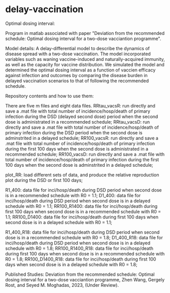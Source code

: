# delay-vaccination

Optimal dosing interval:


Program in matlab associated with paper "Deviation from the recommended schedule: Optimal dosing interval for a two-dose vacciantion programme". 

Model details:
A delay-differential model to describe the dynamics of disease spread with a two-dose vaccination. The model incorporated variables such as waning vaccine-induced and naturally-acquired immunity, as well as the capacity for vaccine distribution. We simulated the model and determined the optimal dosing interval as a function of vaccien efficacy against infection and outcomes by comparing the disease burden in delayed vaccination scenarios to that of following the recommended schedule. 


Repository contents and how to use them:

There are five m files and eight data files. 
RRtau_vacsR: run directly and save a .mat file with total number of incidence/hosp/death of primary infection during the DSD (delayed second dose) period when the second dose is administrated in a recommended schedule;
RRtau_vacsD: run directly and save a .mat file with total number of incidence/hosp/death of primary infection during the DSD period when the second dose is adminstrited in a delayed schedule;
RR100_vacsR: run directly and save a .mat file with total number of incidence/hosp/death of primary infection during the first 100 days when the second dose is administrated in a recommended schedule;
RR100_vacsD: run directly and save a .mat file with total number of incidence/hosp/death of primary infection during the first 100 days when the second dose is adminstrited in a delayed schedule;

plot_RR: load different sets of data, and produce the relative reproduction plot during the DSD or first 100 days;

R1_400: data file for inci/hosp/death during DSD period when second dose is in a recommended schedule with R0 = 1.1; 
D1_400: data file for inci/hosp/death during DSD period when second dose is in a delayed schedule with R0 = 1.1;
RR100_R1400: data file for inci/hosp/death during first 100 days when second dose is in a recommended schedule with R0 = 1.1; 
RR100_D1400: data file for inci/hosp/death during first 100 days when second dose is in a delayed schedule with R0 = 1.1; 

R1_400_R18: data file for inci/hosp/death during DSD period when second dose is in a recommended schedule with R0 = 1.8; 
D1_400_R18: data file for inci/hosp/death during DSD period when second dose is in a delayed schedule with R0 = 1.8; 
RR100_R1400_R18: data file for inci/hosp/death during first 100 days when second dose is in a recommended schedule with R0 = 1.8; 
RR100_D1400_R18: data file for inci/hosp/death during first 100 days when second dose is in a delayed schedule with R0 = 1.8; 

Published Studies:
Deviation from the recommended schedule: Optimal dosing interval for a two-dose vacciantion programme, Zhen Wang, Gergely Rost, and Seyed M. Moghadas, 2023, (Under Review). 
